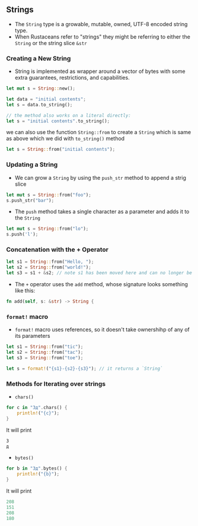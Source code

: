 ## Strings
- The `String` type is a growable, mutable, owned, UTF-8 encoded string type.
- When Rustaceans refer to "strings" they might be referring to either the `String` or the string slice `&str`

### Creating a New String
- String is implemented as wrapper around a vector of bytes with some extra guarantees, restrictions, and capabilities.
  
```rust
let mut s = String::new();

let data = "initial contents";
let s = data.to_string();

// the method also works on a literal directly:
let s = "initial contents".to_string();
```

we can also use the function `String::from` to create a `String` which is same as above which we did with `to_string()` method

```rust
let s = String::from("initial contents");
```

### Updating a String
- We can grow a `String` by using the `push_str` method to append a strig slice
  
```rust
let mut s = String::from("foo");
s.push_str("bar");
```

- The `push` method takes a single character as a parameter and adds it to the `String`

```rust
let mut s = String::from("lo");
s.push('l');
```

### Concatenation with the + Operator 
```rust
let s1 = String::from("Hello, ");
let s2 = String::from("world!");
let s3 = s1 + &s2; // note s1 has been moved here and can no longer be used
```
- The `+` operator uses the `add` method, whose signature looks something like this:
  
```rust
fn add(self, s: &str) -> String {
```

### `format!` macro
- `format!` macro uses references, so it doesn't take ownershihp of any of its parameters


```rust
let s1 = String::from("tic");
let s2 = String::from("tac");
let s3 = String::from("toe");

let s = format!("{s1}-{s2}-{s3}"); // it returns a `String`
```

### Methods for Iterating over strings

- `chars()`
```rust
for c in "Зд".chars() {
    println!("{c}");
}
```
It will print

```rust
З
д
```

- `bytes()`
```rust
for b in "Зд".bytes() {
    println!("{b}");
}
```
It will print

```rust
208
151
208
180
```